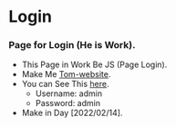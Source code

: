 # Login
### Page for Login (He is Work).
  - This Page in Work Be JS (Page Login).
  - Make Me [Tom-website](https://github.com/Tom-website/).
  - You can See This [here](https://tom-website.github.io/Login/).
    - Username: admin
    - Password: admin
  - Make in Day [2022/02/14].
  
